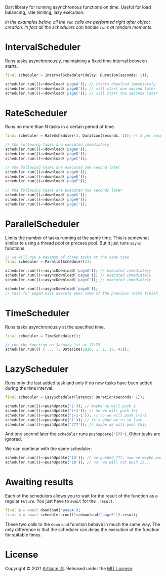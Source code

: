 Dart library for running asynchronous functions on time. Useful for 
load balancing, rate limiting, lazy execution.

*In the examples below, all the `run` calls are performed right 
after object creation. In fact all the schedulers can handle 
`run`s at random moments.*

# IntervalScheduler

Runs tasks asynchronously, maintaining a fixed time interval between starts.

``` dart
final scheduler = IntervalScheduler(delay: Duration(seconds: 1));

scheduler.run(()=>download('pageA')); // starts download immediately
scheduler.run(()=>download('pageB')); // will start one second later
scheduler.run(()=>download('pageC')); // will start two seconds later
```

# RateScheduler

Runs no more than N tasks in a certain period of time.

``` dart
final scheduler = RateScheduler(3, Duration(seconds: 1)); // 3 per second

// the following tasks are executed immediately
scheduler.run(()=>download('pageA'));
scheduler.run(()=>download('pageB'));
scheduler.run(()=>download('pageC'));

// the following tasks are executed one second later
scheduler.run(()=>download('pageD'));
scheduler.run(()=>download('pageE'));
scheduler.run(()=>download('pageF'));
 
// the following tasks are executed two seconds later
scheduler.run(()=>download('pageG'));
scheduler.run(()=>download('pageH'));
scheduler.run(()=>download('pageI'));
```

# ParallelScheduler

Limits the number of tasks running at the same time. This is somewhat similar to
using a thread pool or process pool. But it just runs 
`async` functions.

```dart
// we will run a maximum of three tasks at the same time
final scheduler = ParallelScheduler(3); 

scheduler.run(()=>asyncDownload('pageA')); // executed immediately
scheduler.run(()=>asyncDownload('pageB')); // executed immediately
scheduler.run(()=>asyncDownload('pageC')); // executed immediately

scheduler.run(()=>asyncDownload('pageD'));
// task for pageD will execute when some of the previous tasks finish 
```

# TimeScheduler

Runs tasks asynchronously at the specified time.

```dart
final scheduler = TimeScheduler();

// run the function on January 1st at 17:75
scheduler.run(() { ... }, DateTime(2020, 1, 1, 17, 45));
```

# LazyScheduler

Runs only the last added task and only if no new tasks have been added during 
the time interval.

``` dart
final scheduler = LazyScheduler(latency: Duration(seconds: 1));

scheduler.run(()=>pushUpdate('1')); // maybe we will push 1
scheduler.run(()=>pushUpdate('1+1')); // no we will push 1+1
scheduler.run(()=>pushUpdate('1+1-1')); // no we will push 1+1-1
scheduler.run(()=>pushUpdate('1')); // it's good we're so lazy
scheduler.run(()=>pushUpdate('777')); // maybe we will push this
```

And one second later the `scheduler` runs `pushUpdate('777')`. Other tasks 
are ignored.

We can continue with the same scheduler:

``` dart
scheduler.run(()=>pushUpdate('13')); // we pushed 777, now we maybe push 13
scheduler.run(()=>pushUpdate('10')); // no, we will not push 13...
```

# Awaiting results

Each of the schedulers allows you to wait for the result of the function 
as a regular `Future`. You just have to `await` for the `.result`.

```dart
final a = await download('pageA');
final b = await scheduler.run(()=>download('pageB')).result;
```

These two calls to the `download` function behave in much the same way. The only
difference is that the scheduler can delay the execution of the function for
suitable times.

# License

Copyright © 2021 [Artsiom iG](https://github.com/rtmigo).
Released under the [MIT License](LICENSE).
